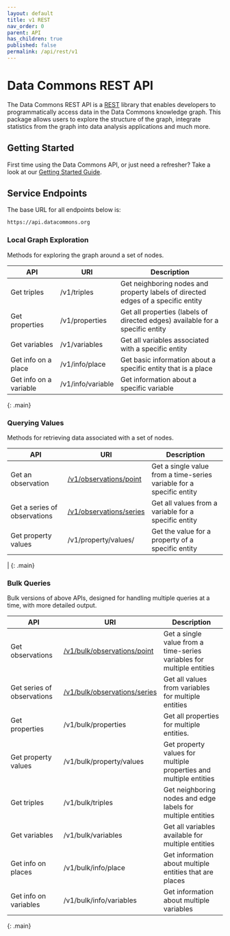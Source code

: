 ```yaml
---
layout: default
title: v1 REST
nav_order: 0
parent: API
has_children: true
published: false
permalink: /api/rest/v1
---
```

 

# Data Commons REST API

 
The Data Commons REST API is a [REST](https://en.wikipedia.org/wiki/Representational_state_transfer) library that enables developers to programmatically access data in the Data Commons knowledge graph. This package allows users to explore the structure of the graph, integrate statistics from the graph into data analysis applications and much more.
 
 

## Getting Started

 
First time using the Data Commons API, or just need a refresher? Take a look at our [Getting Started Guide](/api/rest/v1/getting_started).
 
 

## Service Endpoints

 
The base URL for all endpoints below is:
 
 

```bash
https://api.datacommons.org
```

 
 

### Local Graph Exploration

 
Methods for exploring the graph around a set of nodes.
 
| API | URI | Description |
| --- | --- | ------------|
| Get triples | /v1/triples | Get neighboring nodes and property labels of directed edges of a specific entity
| Get properties | /v1/properties | Get all properties (labels of directed edges) available for a specific entity |
| Get variables | /v1/variables | Get all variables associated with a specific entity |
| Get info on a place |/v1/info/place | Get basic information about a specific entity that is a place |
| Get info on a variable | /v1/info/variable | Get information about a specific variable |
 
{: .main}
 
 
 

### Querying Values

 
Methods for retrieving data associated with a set of nodes.
 
| API | URI | Description |
| --- | --- | ------------|
| Get an observation | [/v1/observations/point](/api/rest/v1/observations/point) | Get a single value from a time-series variable for a specific entity |
| Get a series of observations | [/v1/observations/series](/api/rest/v1/observations/series) | Get all values from a variable for a specific entity |
| Get property values | /v1/property/values/ | Get the value for a property of a specific entity |
|
{: .main}
 
 

### Bulk Queries

 
Bulk versions of above APIs, designed for handling multiple queries at a time, with more detailed output.
 
| API | URI | Description |
| --- | --- | ------------|
| Get observations | [/v1/bulk/observations/point](/api/rest/v1/bulk/observations/point) | Get a single value from a time-series variables for multiple entities
| Get series of observations | [/v1/bulk/observations/series](/api/rest/v1/bulk/observations/series) | Get all values from variables for multiple entities |
| Get properties | /v1/bulk/properties | Get all properties for multiple entities. |
| Get property values | /v1/bulk/property/values | Get property values for multiple properties and multiple entities |
| Get triples | /v1/bulk/triples | Get neighboring nodes and edge labels for multiple entities |
| Get variables | /v1/bulk/variables | Get all variables available for multiple entities |
| Get info on places | /v1/bulk/info/place | Get information about multiple entities that are places |
| Get info on variables | /v1/bulk/info/variables | Get information about multiple variables |
{: .main}
